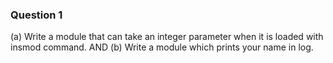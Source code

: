 ### Question 1

(a) Write a module that can take an integer parameter when it is loaded with insmod command. AND (b) Write a module which prints your name in log.
